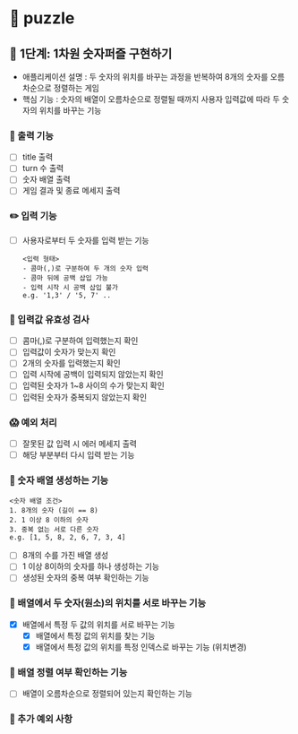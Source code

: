 # 👾 puzzle

## 🚀 1단계: 1차원 숫자퍼즐 구현하기

- 애플리케이션 설명 : 두 숫자의 위치를 바꾸는 과정을 반복하여 8개의 숫자를 오름차순으로 정렬하는 게임
- 핵심 기능 : 숫자의 배열이 오름차순으로 정렬될 때까지 사용자 입력값에 따라 두 숫자의 위치를 바꾸는 기능

### 📝 출력 기능

- [ ] title 출력
- [ ] turn 수 출력
- [ ] 숫자 배열 출력
- [ ] 게임 결과 및 종료 메세지 출력

### ✏️ 입력 기능

- [ ] 사용자로부터 두 숫자를 입력 받는 기능
  ```
  <입력 형태>
  - 콤마(,)로 구분하여 두 개의 숫자 입력
  - 콤마 뒤에 공백 삽입 가능
  - 입력 시작 시 공백 삽입 불가
  e.g. '1,3' / '5, 7' ..
  ```

### 👀 입력값 유효성 검사

- [ ] 콤마(,)로 구분하여 입력했는지 확인
- [ ] 입력값이 숫자가 맞는지 확인
- [ ] 2개의 숫자를 입력했는지 확인
- [ ] 입력 시작에 공백이 입력되지 않았는지 확인
- [ ] 입력된 숫자가 1~8 사이의 수가 맞는지 확인
- [ ] 입력된 숫자가 중복되지 않았는지 확인

### 😱 예외 처리

- [ ] 잘못된 값 입력 시 에러 메세지 출력
- [ ] 해당 부분부터 다시 입력 받는 기능

### 🔢 숫자 배열 생성하는 기능

```
<숫자 배열 조건>
1. 8개의 숫자 (길이 == 8)
2. 1 이상 8 이하의 숫자
3. 중복 없는 서로 다른 숫자
e.g. [1, 5, 8, 2, 6, 7, 3, 4]
```

- [ ] 8개의 수를 가진 배열 생성
- [ ] 1 이상 8이하의 숫자를 하나 생성하는 기능
- [ ] 생성된 숫자의 중복 여부 확인하는 기능

### 🔁 배열에서 두 숫자(원소)의 위치를 서로 바꾸는 기능

- [x] 배열에서 특정 두 값의 위치를 서로 바꾸는 기능
    - [x] 배열에서 특정 값의 위치를 찾는 기능
    - [x] 배열에서 특정 값의 위치를 특정 인덱스로 바꾸는 기능 (위치변경)

### 🔎 배열 정렬 여부 확인하는 기능

- [ ] 배열이 오름차순으로 정렬되어 있는지 확인하는 기능

### 🤯 추가 예외 사항
